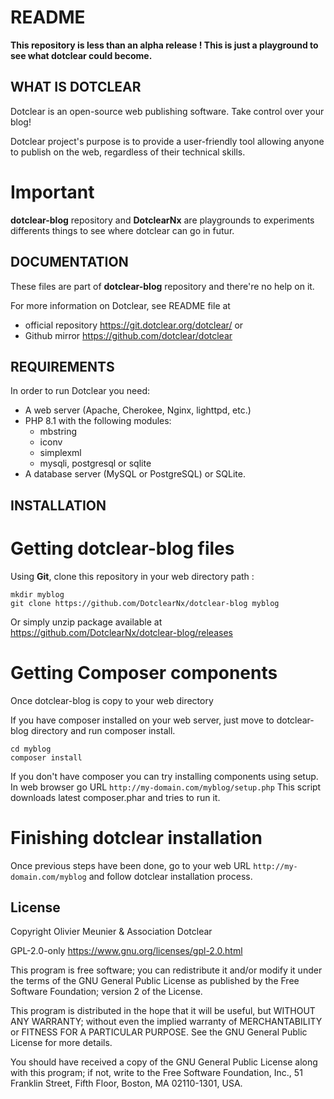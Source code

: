 # README

**This repository is less than an alpha release !
This is just a playground to see what dotclear could become.**

## WHAT IS DOTCLEAR

Dotclear is an open-source web publishing software.
Take control over your blog!

Dotclear project's purpose is to provide a user-friendly
tool allowing anyone to publish on the web, regardless of
their technical skills.

# Important

**dotclear-blog** repository and **DotclearNx** are playgrounds
to experiments differents things to see where dotclear can go in futur.

## DOCUMENTATION

These files are part of **dotclear-blog** repository and there're no help on it.

For more information on Dotclear, see README file at 
- official repository <https://git.dotclear.org/dotclear/> or 
- Github mirror <https://github.com/dotclear/dotclear>

## REQUIREMENTS

In order to run Dotclear you need:

-   A web server (Apache, Cherokee, Nginx, lighttpd, etc.)
-   PHP 8.1 with the following modules:
    -   mbstring
    -   iconv
    -   simplexml
    -   mysqli, postgresql or sqlite
-   A database server (MySQL or PostgreSQL) or SQLite.

## INSTALLATION

# Getting dotclear-blog files

Using **Git**, clone this repository in your web directory path :

```
mkdir myblog
git clone https://github.com/DotclearNx/dotclear-blog myblog
```

Or simply unzip package available at https://github.com/DotclearNx/dotclear-blog/releases

# Getting Composer components

Once dotclear-blog is copy to your web directory

If you have composer installed on your web server, 
just move to dotclear-blog directory and run composer install.

```
cd myblog
composer install
```

If you don't have composer you can try installing components using setup.
In web browser go URL `http://my-domain.com/myblog/setup.php`
This script downloads latest composer.phar and tries to run it.

# Finishing dotclear installation

Once previous steps have been done, 
go to your web URL `http://my-domain.com/myblog` 
and follow dotclear installation process.

## License

Copyright Olivier Meunier & Association Dotclear

GPL-2.0-only <https://www.gnu.org/licenses/gpl-2.0.html>

This program is free software; you can redistribute it and/or modify it under the terms of the GNU General Public License as published by the Free Software Foundation; version 2 of the License.

This program is distributed in the hope that it will be useful, but WITHOUT ANY WARRANTY; without even the implied warranty of MERCHANTABILITY or FITNESS FOR A PARTICULAR PURPOSE. See the GNU General Public License for more details.

You should have received a copy of the GNU General Public License along with this program; if not, write to the Free Software Foundation, Inc., 51 Franklin Street, Fifth Floor, Boston, MA 02110-1301, USA.
